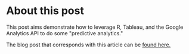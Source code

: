 # About this post

This post aims demonstrate how to leverage R, Tableau, and the Google Analytics API to do some "predictive analytics."

The blog post that corresponds with this article can be [found here.](http://brocktibert.com/emnerdery/2013/11/27/doing-advanced-analytics-inside-tableau-using-r/)
